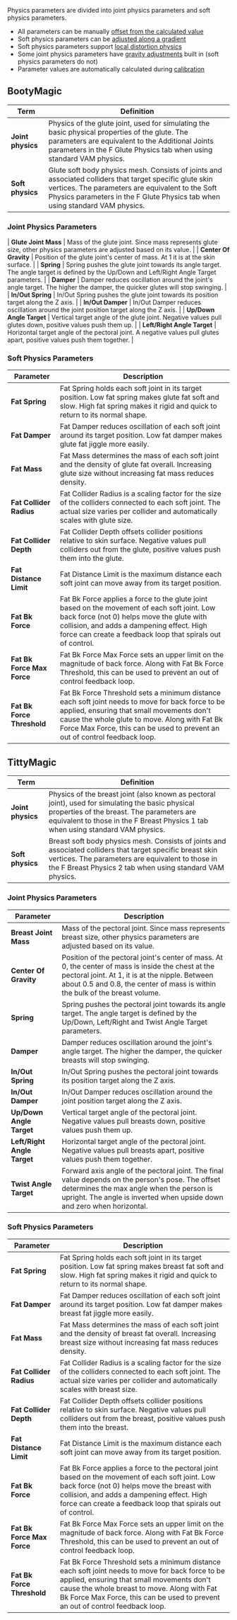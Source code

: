 Physics parameters are divided into joint physics parameters and soft physics parameters.

- All parameters can be manually [offset from the calculated value](/docs/naturalis/v1_0/physics_offsets/)
- Soft physics parameters can be [adjusted along a gradient](/docs/naturalis/v1_0/soft_physics_gradient/)
- Soft physics parameters support [local distortion physics](/docs/naturalis/v1_0/local_distortion_physics/)
- Some joint physics parameters have [gravity adjustments](/docs/naturalis/v1_0/gravity_physics/) built in (soft physics parameters do not)
- Parameter values are automatically calculated during [calibration](/docs/naturalis/v1_0/about_calibration/)

## BootyMagic

| Term | Definition |
|------|------------|
| **Joint physics** | Physics of the glute joint, used for simulating the basic physical properties of the glute. The parameters are equivalent to the Additional Joints parameters in the F Glute Physics tab when using standard VAM physics. |
| **Soft physics** | Glute soft body physics mesh. Consists of joints and associated colliders that target specific glute skin vertices. The parameters are equivalent to the Soft Physics parameters in the F Glute Physics tab when using standard VAM physics. |

### Joint Physics Parameters

| **Glute Joint Mass** | Mass of the glute joint. Since mass represents glute size, other physics parameters are adjusted based on its value. |
| **Center Of Gravity** | Position of the glute joint's center of mass. At 1 it is at the skin surface. |
| **Spring** | Spring pushes the glute joint towards its angle target. The angle target is defined by the Up/Down and Left/Right Angle Target parameters. |
| **Damper** | Damper reduces oscillation around the joint's angle target. The higher the damper, the quicker glutes will stop swinging. |
| **In/Out Spring** | In/Out Spring pushes the glute joint towards its position target along the Z axis. |
| **In/Out Damper** | In/Out Damper reduces oscillation around the joint position target along the Z axis. |
| **Up/Down Angle Target** | Vertical target angle of the glute joint. Negative values pull glutes down, positive values push them up. |
| **Left/Right Angle Target** | Horizontal target angle of the pectoral joint. A negative values pull glutes apart, positive values push them together. |

### Soft Physics Parameters

| Parameter | Description |
|-----------|-------------|
| **Fat Spring** | Fat Spring holds each soft joint in its target position. Low fat spring makes glute fat soft and slow. High fat spring makes it rigid and quick to return to its normal shape. |
| **Fat Damper** | Fat Damper reduces oscillation of each soft joint around its target position. Low fat damper makes glute fat jiggle more easily. |
| **Fat Mass** | Fat Mass determines the mass of each soft joint and the density of glute fat overall. Increasing glute size without increasing fat mass reduces density. |
| **Fat Collider Radius** | Fat Collider Radius is a scaling factor for the size of the colliders connected to each soft joint. The actual size varies per collider and automatically scales with glute size. |
| **Fat Collider Depth** | Fat Collider Depth offsets collider positions relative to skin surface. Negative values pull colliders out from the glute, positive values push them into the glute. |
| **Fat Distance Limit** | Fat Distance Limit is the maximum distance each soft joint can move away from its target position. |
| **Fat Bk Force** | Fat Bk Force applies a force to the glute joint based on the movement of each soft joint. Low back force (not 0) helps move the glute with collision, and adds a dampening effect. High force can create a feedback loop that spirals out of control. |
| **Fat Bk Force Max Force** | Fat Bk Force Max Force sets an upper limit on the magnitude of back force. Along with Fat Bk Force Threshold, this can be used to prevent an out of control feedback loop. |
| **Fat Bk Force Threshold** | Fat Bk Force Threshold sets a minimum distance each soft joint needs to move for back force to be applied, ensuring that small movements don't cause the whole glute to move. Along with Fat Bk Force Max Force, this can be used to prevent an out of control feedback loop. |

## TittyMagic

| Term | Definition |
|------|------------|
| **Joint physics** | Physics of the breast joint (also known as pectoral joint), used for simulating the basic physical properties of the breast. The parameters are equivalent to those in the F Breast Physics 1 tab when using standard VAM physics. |
| **Soft physics** | Breast soft body physics mesh. Consists of joints and associated colliders that target specific breast skin vertices. The parameters are equivalent to those in the F Breast Physics 2 tab when using standard VAM physics. |

### Joint Physics Parameters

| Parameter | Description |
|-----------|-------------|
| **Breast Joint Mass** | Mass of the pectoral joint. Since mass represents breast size, other physics parameters are adjusted based on its value. |
| **Center Of Gravity** | Position of the pectoral joint's center of mass. At 0, the center of mass is inside the chest at the pectoral joint. At 1, it is at the nipple. Between about 0.5 and 0.8, the center of mass is within the bulk of the breast volume. |
| **Spring** | Spring pushes the pectoral joint towards its angle target. The angle target is defined by the Up/Down, Left/Right and Twist Angle Target parameters. |
| **Damper** | Damper reduces oscillation around the joint's angle target. The higher the damper, the quicker breasts will stop swinging. |
| **In/Out Spring** | In/Out Spring pushes the pectoral joint towards its position target along the Z axis. |
| **In/Out Damper** | In/Out Damper reduces oscillation around the joint position target along the Z axis. |
| **Up/Down Angle Target** | Vertical target angle of the pectoral joint. Negative values pull breasts down, positive values push them up. |
| **Left/Right Angle Target** | Horizontal target angle of the pectoral joint. Negative values pull breasts apart, positive values push them together. |
| **Twist Angle Target** | Forward axis angle of the pectoral joint. The final value depends on the person's pose. The offset determines the max angle when the person is upright. The angle is inverted when upside down and zero when horizontal. |

### Soft Physics Parameters

| Parameter | Description |
|-----------|-------------|
| **Fat Spring** | Fat Spring holds each soft joint in its target position. Low fat spring makes breast fat soft and slow. High fat spring makes it rigid and quick to return to its normal shape. |
| **Fat Damper** | Fat Damper reduces oscillation of each soft joint around its target position. Low fat damper makes breast fat jiggle more easily. |
| **Fat Mass** | Fat Mass determines the mass of each soft joint and the density of breast fat overall. Increasing breast size without increasing fat mass reduces density. |
| **Fat Collider Radius** | Fat Collider Radius is a scaling factor for the size of the colliders connected to each soft joint. The actual size varies per collider and automatically scales with breast size. |
| **Fat Collider Depth** | Fat Collider Depth offsets collider positions relative to skin surface. Negative values pull colliders out from the breast, positive values push them into the breast. |
| **Fat Distance Limit** | Fat Distance Limit is the maximum distance each soft joint can move away from its target position. |
| **Fat Bk Force** | Fat Bk Force applies a force to the pectoral joint based on the movement of each soft joint. Low back force (not 0) helps move the breast with collision, and adds a dampening effect. High force can create a feedback loop that spirals out of control. |
| **Fat Bk Force Max Force** | Fat Bk Force Max Force sets an upper limit on the magnitude of back force. Along with Fat Bk Force Threshold, this can be used to prevent an out of control feedback loop. |
| **Fat Bk Force Threshold** | Fat Bk Force Threshold sets a minimum distance each soft joint needs to move for back force to be applied, ensuring that small movements don't cause the whole breast to move. Along with Fat Bk Force Max Force, this can be used to prevent an out of control feedback loop. |
